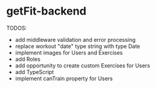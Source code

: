 # getFit-backend


TODOS:

* add middleware validation and error processing
* replace workout "date" type string with type Date
* implement images for Users and Exercises
* add Roles
* add opportunity to create custom Exercises for Users
* add TypeScript
* implement canTrain property for Users

